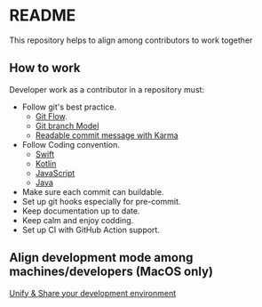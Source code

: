 # README
This repository helps to align among contributors to work together 

## How to work
Developer work as a contributor in a repository must:
- Follow git's best practice.
  - [Git Flow](https://guides.github.com/introduction/flow).
  - [Git branch Model](https://nvie.com/posts/a-successful-git-branching-model/)
  - [Readable commit message with Karma](http://karma-runner.github.io/5.0/dev/git-commit-msg.html)
- Follow Coding convention.
  - [Swift](https://github.com/raywenderlich/swift-style-guide)
  - [Kotlin](https://kotlinlang.org/docs/reference/coding-conventions.html)
  - [JavaScript](https://github.com/airbnb/javascript)
  - [Java](https://google.github.io/styleguide/javaguide.html)
- Make sure each commit can buildable.
- Set up git hooks especially for pre-commit.
- Keep documentation up to date.
- Keep calm and enjoy codding.
- Set up CI with GitHub Action support.

## Align development mode among machines/developers (MacOS only)
[Unify & Share your development environment](https://github.com/make-everything-simple/share-dev-environments)

